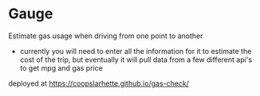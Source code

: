 # Gauge
Estimate gas usage when driving from one point to another
* currently you will need to enter all the information for it to estimate the cost of the trip, but eventually it will
pull data from a few different api's to get mpg and gas price

deployed at https://coopslarhette.github.io/gas-check/
